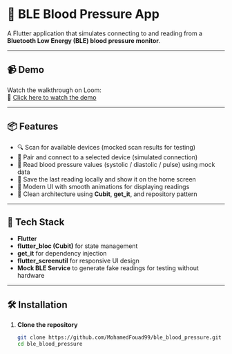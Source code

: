 # 💉 BLE Blood Pressure App

A Flutter application that simulates connecting to and reading from a **Bluetooth Low Energy (BLE) blood pressure monitor**.  



---

## 📹 Demo

Watch the walkthrough on Loom:  
🔗 [Click here to watch the demo](https://www.loom.com/share/554e9ba93ee44ec195c766f2a5b5a504)

---

## 📦 Features

- 🔍 Scan for available devices (mocked scan results for testing)
- 🔗 Pair and connect to a selected device (simulated connection)
- 💊 Read blood pressure values (systolic / diastolic / pulse) using mock data
- 💾 Save the last reading locally and show it on the home screen
- 🎨 Modern UI with smooth animations for displaying readings
- 🧩 Clean architecture using **Cubit**, **get_it**, and repository pattern

---

## 🧰 Tech Stack

- **Flutter**
- **flutter_bloc (Cubit)** for state management
- **get_it** for dependency injection
- **flutter_screenutil** for responsive UI design
- **Mock BLE Service** to generate fake readings for testing without hardware

---

## 🛠 Installation

1. **Clone the repository**
   ```bash
   git clone https://github.com/MohamedFouad99/ble_blood_pressure.git
   cd ble_blood_pressure

